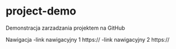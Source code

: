 # project-demo

Demonstracja zarzadzania projektem na GitHub

Nawigacja
-link nawigacyjny 1 https://
-link nawigacyjny 2 https://

